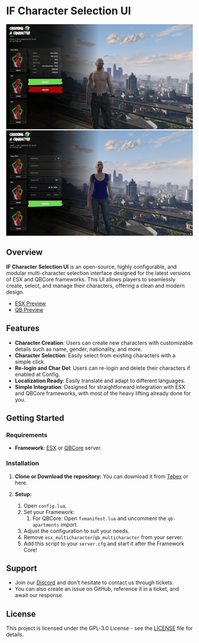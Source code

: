# IF Character Selection UI

![Preview](Preview1.png)
![Preview](Preview2.png)

## Overview

**IF Character Selection UI** is an open-source, highly configurable, and modular multi-character selection interface designed for the latest versions of ESX and QBCore frameworks. This UI allows players to seamlessly create, select, and manage their characters, offering a clean and modern design.

- [ESX Preview](https://youtube.com/watch?v=)
- [QB Preview](https://youtube.com/watch?v=)

## Features

- **Character Creation**: Users can create new characters with customizable details such as name, gender, nationality, and more.
- **Character Selection**: Easily select from existing characters with a simple click.
- **Re-login and Char Del**: Users can re-login and delete their characters if enabled at Config.
- **Localization Ready**: Easily translate and adapt to different languages.
- **Simple Integration**: Designed for straightforward integration with ESX and QBCore frameworks, with most of the heavy lifting already done for you.

## Getting Started

### Requirements

- **Framework**: [ESX](https://github.com/esx-framework/esx_core) or [QBCore](https://github.com/qbcore-framework/qb-core) server.

### Installation

1. **Clone or Download the repository:**
   You can download it from [Tebex](https://if-developments.tebex.io/) or here.

2. **Setup:**

   1. Open `config.lua`.
   2. Set your Framework:
      1. For QBCore: Open `fxmanifest.lua` and uncomment the `qb-apartments` import.
   3. Adjust the configuration to suit your needs.
   4. Remove `esx_multicharacter`/`qb_multicharacter` from your server.
   5. Add this script to your `server.cfg` and start it after the Framework Core!

## Support

- Join our [Discord](https://discord.gg/if-developments) and don't hesitate to contact us through tickets.
- You can also create an issue on GitHub, reference it in a ticket, and await our response.

## License

This project is licensed under the GPL-3.0 License - see the [LICENSE](LICENSE) file for details.
